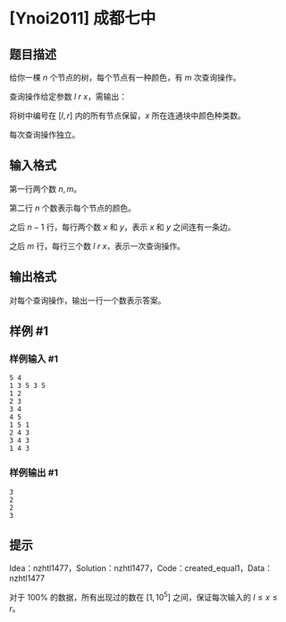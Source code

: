 # [Ynoi2011] 成都七中

## 题目描述

给你一棵 $n$ 个节点的树，每个节点有一种颜色，有 $m$ 次查询操作。

查询操作给定参数 $l\ r\ x$，需输出：

将树中编号在 $[l,r]$ 内的所有节点保留，$x$ 所在连通块中颜色种类数。

每次查询操作独立。

## 输入格式

第一行两个数 $n,m$。

第二行 $n$ 个数表示每个节点的颜色。

之后 $n-1$ 行，每行两个数 $x$ 和 $y$，表示 $x$ 和 $y$ 之间连有一条边。

之后 $m$ 行，每行三个数 $l\ r\ x$，表示一次查询操作。

## 输出格式

对每个查询操作，输出一行一个数表示答案。

## 样例 #1

### 样例输入 #1
```
5 4
1 3 5 3 5
1 2
2 3
3 4
4 5
1 5 1
2 4 3
3 4 3
1 4 3
```

### 样例输出 #1

```
3
2
2
3
```

## 提示

Idea：nzhtl1477，Solution：nzhtl1477，Code：created_equal1，Data：nzhtl1477

对于 $100\%$ 的数据，所有出现过的数在 $[1,10^5]$ 之间，保证每次输入的 $l \le x \le r$。
